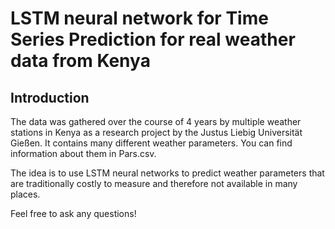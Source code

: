 # LSTM neural network for Time Series Prediction for real weather data from Kenya

## Introduction
The data was gathered over the course of 4 years by multiple weather stations in Kenya as a research project by the Justus Liebig Universität Gießen.
It contains many different weather parameters. You can find information about them in Pars.csv.

The idea is to use LSTM neural networks to predict weather parameters that are traditionally costly to measure and therefore not available in many places.

Feel free to ask any questions!
